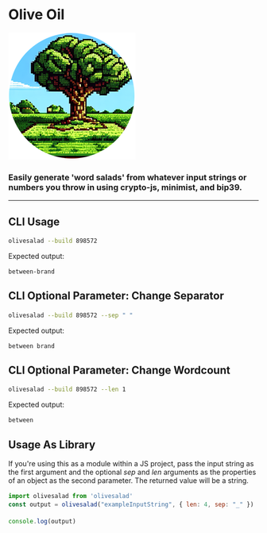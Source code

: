 # Olive Oil

![Logo](./README.png)

### Easily generate 'word salads' from whatever input strings or numbers you throw in using crypto-js, minimist, and bip39.
--------------------------------------------------------------------------------
## CLI Usage

```bash
olivesalad --build 898572
```

Expected output:
```
between-brand
```

## CLI Optional Parameter: Change Separator
```bash
olivesalad --build 898572 --sep " "
```

Expected output:
```
between brand
```

## CLI Optional Parameter: Change Wordcount
```bash
olivesalad --build 898572 --len 1
```

Expected output:
```
between
```

## Usage As Library
If you're using this as a module within a JS project, pass the input string as the first argument and the optional *sep* and *len* arguments as the properties of an object as the second parameter. The returned value will be a string.
```js
import olivesalad from 'olivesalad'
const output = olivesalad("exampleInputString", { len: 4, sep: "_" })

console.log(output)
```